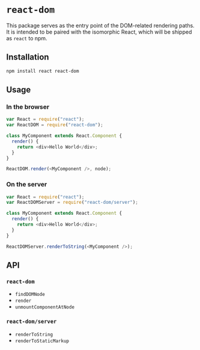 # `react-dom`

This package serves as the entry point of the DOM-related rendering paths. It is intended to be paired with the isomorphic React, which will be shipped as `react` to npm.

## Installation

```sh
npm install react react-dom
```

## Usage

### In the browser

```js
var React = require("react");
var ReactDOM = require("react-dom");

class MyComponent extends React.Component {
  render() {
    return <div>Hello World</div>;
  }
}

ReactDOM.render(<MyComponent />, node);
```

### On the server

```js
var React = require("react");
var ReactDOMServer = require("react-dom/server");

class MyComponent extends React.Component {
  render() {
    return <div>Hello World</div>;
  }
}

ReactDOMServer.renderToString(<MyComponent />);
```

## API

### `react-dom`

- `findDOMNode`
- `render`
- `unmountComponentAtNode`

### `react-dom/server`

- `renderToString`
- `renderToStaticMarkup`
